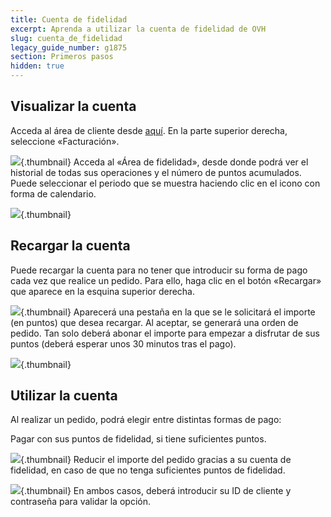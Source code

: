 ```yaml
---
title: Cuenta de fidelidad
excerpt: Aprenda a utilizar la cuenta de fidelidad de OVH
slug: cuenta_de_fidelidad
legacy_guide_number: g1875
section: Primeros pasos
hidden: true
---
```



## Visualizar la cuenta
Acceda al área de cliente desde [aquí](https://ca.ovh.com/auth/?action=gotomanager&from=https://www.ovh.com/world/&ovhSubsidiary=ws). En la parte superior derecha, seleccione «Facturación».

![](images/img_2780.jpg){.thumbnail}
Acceda al «Área de fidelidad», desde donde podrá ver el historial de todas sus operaciones y el número de puntos acumulados. Puede seleccionar el periodo que se muestra haciendo clic en el icono con forma de calendario.

![](images/img_2782.jpg){.thumbnail}


## Recargar la cuenta
Puede recargar la cuenta para no tener que introducir su forma de pago cada vez que realice un pedido. Para ello, haga clic en el botón «Recargar» que aparece en la esquina superior derecha.

![](images/img_2784.jpg){.thumbnail}
Aparecerá una pestaña en la que se le solicitará el importe (en puntos) que desea recargar. Al aceptar, se generará una orden de pedido. Tan solo deberá abonar el importe para empezar a disfrutar de sus puntos (deberá esperar unos 30 minutos tras el pago).

![](images/img_2786.jpg){.thumbnail}


## Utilizar la cuenta
Al realizar un pedido, podrá elegir entre distintas formas de pago: 

Pagar con sus puntos de fidelidad, si tiene suficientes puntos.

![](images/img_2787.jpg){.thumbnail}
Reducir el importe del pedido gracias a su cuenta de fidelidad, en caso de que no tenga suficientes puntos de fidelidad.

![](images/img_2788.jpg){.thumbnail}
En ambos casos, deberá introducir su ID de cliente y contraseña para validar la opción.

